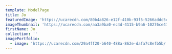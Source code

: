 ```yaml
---
template: ModelPage
title: Jo
featuredImage: 'https://ucarecdn.com/80b4a826-e12f-410b-93f5-5266addc5c40/'
imageThumbnail: 'https://ucarecdn.com/aa3a9ba0-ec4d-4115-b9a6-10276ce41551/'
firstName: Jo
collection: ''
imagePortfolio:
  - image: 'https://ucarecdn.com/29a4ff20-b640-488a-862e-dafa7c8efb5b/'
---
```


